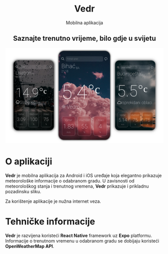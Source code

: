 <h1 align='center'>Vedr</h1>
<p align='center'>Mobilna aplikacija</p>
<h2 align='center'>Saznajte trenutno vrijeme, bilo gdje u svijetu</h2>

![AppLogo](readmeAssets/appDemo.png)

# O aplikaciji
**Vedr** je mobilna aplikacija za Android i iOS uređaje koja elegantno prikazuje meteorološke informacije o odabranom gradu. U zavisnosti od meteorološkog stanja i trenutnog vremena, **Vedr** prikazuje i prikladnu pozadinsku sliku.

Za korištenje aplikacije je nužna internet veza.

# Tehničke informacije
**Vedr** je razvijena koristeći **React Native** framework uz **Expo** platformu. Informacije o trenutnom vremenu u odabranom gradu se dobijaju koristeći **OpenWeatherMap API**.